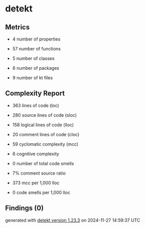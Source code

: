 # detekt

## Metrics

* 4 number of properties

* 57 number of functions

* 5 number of classes

* 6 number of packages

* 9 number of kt files

## Complexity Report

* 363 lines of code (loc)

* 280 source lines of code (sloc)

* 158 logical lines of code (lloc)

* 20 comment lines of code (cloc)

* 59 cyclomatic complexity (mcc)

* 6 cognitive complexity

* 0 number of total code smells

* 7% comment source ratio

* 373 mcc per 1,000 lloc

* 0 code smells per 1,000 lloc

## Findings (0)

generated with [detekt version 1.23.3](https://detekt.dev/) on 2024-11-27 14:59:37 UTC
